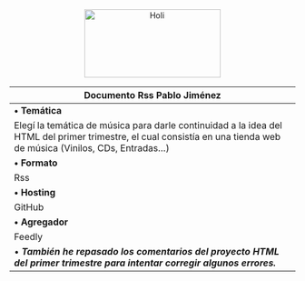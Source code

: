 <div align="center">
  <img onclick="https://i.gifer.com/7NcB.gif" src="https://videothumbcdn.prezi.com/o30ffgv3squ_/thumbnail.0000002.jpg" alt="Holi" width="240" height="120">
</div>

| Documento Rss Pablo Jiménez |
|----------|
| **•	Temática**|
|Elegí la temática de música para darle continuidad a la idea del HTML del primer trimestre, el cual consistía en una tienda web de música (Vinilos, CDs, Entradas…)|
| **•	Formato**   |
|Rss    |
| **•	Hosting**|	
|GitHub |
| **•	Agregador**  |
|Feedly |
| • _**También he repasado los comentarios del proyecto HTML del primer trimestre para intentar corregir algunos errores.**_ |







